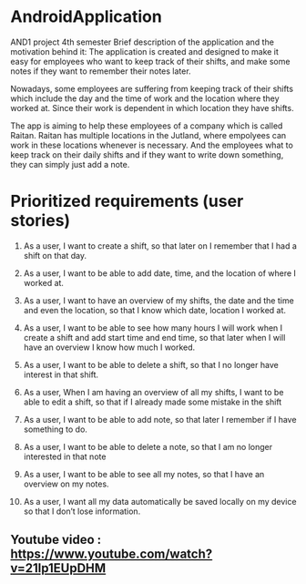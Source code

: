 # AndroidApplication

AND1 project 4th semester Brief description of the application and the motivation behind it:
The application is created and designed to make it easy for employees who want to keep track of their shifts,
and make some notes if they want to remember their notes later.

Nowadays, some employees are suffering from keeping track of their shifts which include the day and the time of work and the location where they worked at.
Since their work is dependent in which location they have shifts.

The app is aiming to help these employees of a company which is called Raitan. Raitan has multiple locations in the Jutland, where empolyees can work in these locations whenever is necessary. And the employees what to keep track on their daily shifts and if they want to write down something, they can simply just add a note.



# Prioritized requirements (user stories)



1.	As a user, I want to create a shift, so that later on I remember that I had a shift on that day.

2.	As a user, I want to be able to add date, time, and the location of where I worked at. 

3.	As a user, I want to have an overview of my shifts, the date and the time and even the location, so that I know which date, location I worked at.

4.	As a user, I want to be able to see how many hours I will work when I create a shift and add start time and end time, so that later when I will have an overview I know how much I worked.
5.	As a user, I want to be able to delete a shift, so that I no longer have interest in that shift.
 
6.	As a user, When I am having an overview of all my shifts, I want to be able to edit a shift, so that if I already made some mistake in the shift
 	
7.	As a user, I want to be able to add note, so that later I remember if I have something to do.

8.	As a user, I want to be able to delete a note, so that I am no longer interested in that note

9.	As a user, I want to be able to see all my notes, so that I have an overview on my notes.

10.	As a user, I want all my data automatically be saved locally on my device so that I don’t lose information.



## Youtube video : https://www.youtube.com/watch?v=21lp1EUpDHM


